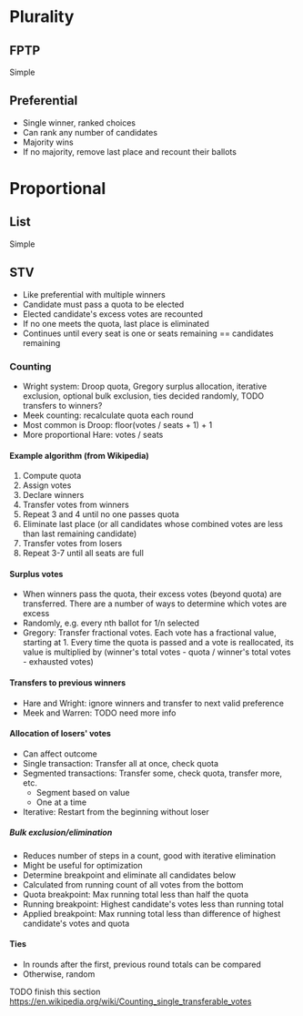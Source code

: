 # Plurality
## FPTP
Simple
## Preferential
* Single winner, ranked choices
* Can rank any number of candidates
* Majority wins
* If no majority, remove last place and recount their ballots
# Proportional
## List
Simple
## STV
* Like preferential with multiple winners
* Candidate must pass a quota to be elected
* Elected candidate's excess votes are recounted
* If no one meets the quota, last place is eliminated
* Continues until every seat is one or seats remaining == candidates remaining
### Counting
* Wright system: Droop quota, Gregory surplus allocation, iterative exclusion, optional bulk exclusion, ties decided randomly, TODO transfers to winners?
* Meek counting: recalculate quota each round
* Most common is Droop: floor(votes / seats + 1) + 1
* More proportional Hare: votes / seats
#### Example algorithm (from Wikipedia)
1. Compute quota
2. Assign votes
3. Declare winners
4. Transfer votes from winners
5. Repeat 3 and 4 until no one passes quota
6. Eliminate last place (or all candidates whose combined votes are less than
   last remaining candidate)
7. Transfer votes from losers
8. Repeat 3-7 until all seats are full
#### Surplus votes
* When winners pass the quota, their excess votes (beyond quota) are
  transferred. There are a number of ways to determine which votes are excess
* Randomly, e.g. every nth ballot for 1/n selected
* Gregory: Transfer fractional votes. Each vote has a fractional value, starting at 1. Every time the quota is passed and a vote is reallocated, its value is multiplied by (winner's total votes - quota / winner's total votes - exhausted votes)
#### Transfers to previous winners
* Hare and Wright: ignore winners and transfer to next valid preference
* Meek and Warren: TODO need more info
#### Allocation of losers' votes
* Can affect outcome
* Single transaction: Transfer all at once, check quota
* Segmented transactions: Transfer some, check quota, transfer more, etc.
  * Segment based on value
  * One at a time
* Iterative: Restart from the beginning without loser
##### Bulk exclusion/elimination
* Reduces number of steps in a count, good with iterative elimination
* Might be useful for optimization
* Determine breakpoint and eliminate all candidates below
* Calculated from running count of all votes from the bottom
* Quota breakpoint: Max running total less than half the quota
* Running breakpoint: Highest candidate's votes less than running total
* Applied breakpoint: Max running total less than difference of highest candidate's votes and quota
#### Ties
* In rounds after the first, previous round totals can be compared
* Otherwise, random

TODO finish this section https://en.wikipedia.org/wiki/Counting_single_transferable_votes
